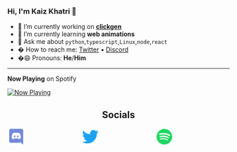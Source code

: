 ### Hi, I'm Kaiz Khatri 👋

<!-- info -->

- 🔭 I’m currently working on **[clickgen](https://github.com/KaizIqbal/clickgen)**
- 🌱 I’m currently learning **web animations**
- 💬 Ask me about `python`,`typescript`,`Linux`,`node`,`react`
- � How to reach me: [Twitter](https://twitter.com/ful1e5_) &squf; [Discord](https://discord.gg/6T5nDNt)
- �😄 Pronouns: **He**/**Him**

---

<!-- Now Playing -->

**Now Playing** on Spotify

<a href="https://kaiz.vercel.app/now-playing?open">
    <img src="https://kaiz.vercel.app/now-playing" width="256" height="64" alt="Now Playing">
</a>

<h2 align="center">Socials</h2>
<!-- Socials -->

<div align="center" style="display: flex; justify-content: space-between;">
    <a href="https://discord.gg/6T5nDNt">
        <img src="./assets/Discord.svg" width="40" height="40" alt="Now Playing">
    </a>
    <a href="https://twitter.com/ful1e5_">
        <img src="./assets/Twitter.svg" width="40" height="40" alt="Now Playing">
    </a>
    <a href="https://open.spotify.com/user/kuabsnz43myhxext1652831e7?si=hVzfPDYbQe2r7Xnj3-UeHw">
        <img src="./assets/Spotify.svg" width="40" height="40" alt="Now Playing">
    </a>
<div>
